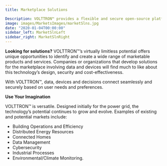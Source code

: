 ```yaml
---
title: Marketplace Solutions

Description: VOLTTRON™ provides a flexible and secure open-source platform for molding solutions in any field involving devices, data and decisions.
image: images/MarketsImages/marketSlns.jpg
date: "2020-01-04T00:00:00"
sidebar_left: MarketSlnLeft
sidebar_right: MarketSlnRight
---
```

**Looking for solutions?** VOLTTRON™’s virtually limitless potential offers unique opportunities to identify and create a wide range of marketable products and services. Companies or organizations that develop solutions for the marketplace involving data and devices will find much to like about this technology’s design, security and cost-effectiveness.  

With VOLTTRON™, data, devices and decisions connect seamlessly and securely based on user needs and preferences.

**Use Your Imagination**

VOLTTRON™ is versatile. Designed initially for the power grid, the technology’s potential continues to grow and evolve. Examples of existing and potential markets include:

* Building Operations and Efficiency
* Distributed Energy Resources
* Connected Homes
* Data Management
* Cybersecurity
* Industrial Processes
* Environmental/Climate Monitoring.